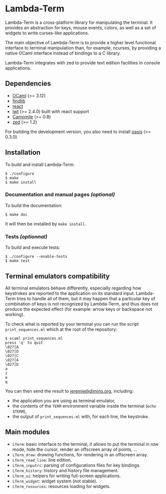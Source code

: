 Lambda-Term
===========

Lambda-Term is a cross-platform library for manipulating the
terminal. It provides an abstraction for keys, mouse events, colors,
as well as a set of widgets to write curses-like applications.

The main objective of Lambda-Term is to provide a higher level
functional interface to terminal manipulation than, for example,
ncurses, by providing a native OCaml interface instead of bindings to
a C library.

Lambda-Term integrates with zed to provide text edition facilities in
console applications.

Dependencies
------------

* [OCaml](http://caml.inria.fr/ocaml/) (>= 3.12)
* [findlib](http://projects.camlcity.org/projects/findlib.html)
* [react](http://erratique.ch/software/react)
* [lwt](http://ocsigen.org/lwt/) (>= 2.4.0) built with react support
* [Camomile](http://github.com/yoriyuki/Camomile) (>= 0.8)
* [zed](http://github.com/diml/zed) (>= 1.2)

For building the development version, you also need to install
[oasis](http://oasis.forge.ocamlcore.org/) (>= 0.3.0).

Installation
------------

To build and install Lambda-Term:

    $ ./configure
    $ make
    $ make install

### Documentation and manual pages _(optional)_

To build the documentation:

    $ make doc

It will then be installed by `make install`.

### Tests _(optionnal)_

To build and execute tests:

    $ ./configure --enable-tests
    $ make test

Terminal emulators compatibility
--------------------------------

All terminal emulators behave differently, especially regarding how
keystrokes are reported to the application on its standard
input. Lambda-Term tries to handle all of them, but it may happen that
a particular key of combination of keys is not recognized by
Lambda-Term, and thus does not produce the expected effect (for
example: arrow keys or backspace not working).

To check what is reported by your terminal you can run the script
`print_sequences.ml` which at the root of the repository:

    $ ocaml print_sequences.ml
    press 'q' to quit
    \027[A
    \027[D
    \027[C
    \027[A
    \027[D
    a
    z
    e
    q

You can then send the result to jeremie@dimino.org, including:

* the application you are using as terminal emulator,
* the contents of the `TERM` environment variable inside the terminal (`echo $TERM`),
* the output of `print_sequences.ml` with, for each line, the keystroke.

Main modules
------------

* `LTerm`: basic interface to the terminal, it allows to put the terminal
  in _raw_ mode, hide the cursor, render an offscreen array of points, ...
* `LTerm_draw`: drawing functions, for rendering in an offscreen array.
* `LTerm_read_line`: line edition.
* `LTerm_inputrc`: parsing of configurations files for key bindings.
* `LTerm_history`: history and history file management.
* `LTerm_ui`: helpers for writing full-screen applications.
* `LTerm_widget`: widget system (not stable).
* `LTerm_resources`: resources loading for widgets.
